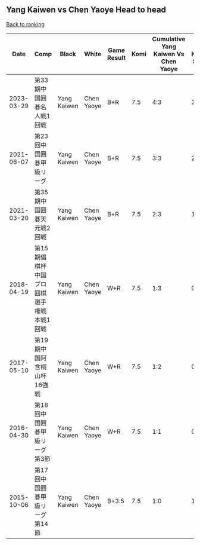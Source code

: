 ## Yang Kaiwen vs Chen Yaoye Head to head

[Back to ranking](../../index.md)




| **Date** | **Comp** | **Black** | **White** | **Game Result** | **Komi** | **Cumulative Yang Kaiwen Vs Chen Yaoye** | **Yang Kaiwen Streak** | **Chen Yaoye Streak** | 
| --- | --- | --- | --- | --- | --- | --- | --- | --- |
| 2023-03-29 | 第33期中国囲碁名人戦1回戦 | Yang Kaiwen | Chen Yaoye | B+R | 7.5 | 4:3 | 3 | 0 | 
| 2021-06-07 | 第23回中国囲碁甲級リーグ | Yang Kaiwen | Chen Yaoye | B+R | 7.5 | 3:3 | 2 | 0 | 
| 2021-03-20 | 第35期中国囲碁天元戦2回戦 | Yang Kaiwen | Chen Yaoye | B+R | 7.5 | 2:3 | 1 | 0 | 
| 2018-04-19 | 第15期倡棋杯中国プロ囲棋選手権戦本戦1回戦 | Yang Kaiwen | Chen Yaoye | W+R | 7.5 | 1:3 | 0 | 3 | 
| 2017-05-10 | 第19期中国阿含桐山杯16強戦 | Yang Kaiwen | Chen Yaoye | W+R | 7.5 | 1:2 | 0 | 2 | 
| 2016-04-30 | 第18回中国囲碁甲級リーグ第3節 | Yang Kaiwen | Chen Yaoye | W+R | 7.5 | 1:1 | 0 | 1 | 
| 2015-10-06 | 第17回中国囲碁甲級リーグ第14節 | Yang Kaiwen | Chen Yaoye | B+3.5 | 7.5 | 1:0 | 1 | 0 |




